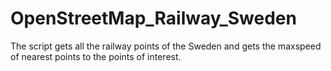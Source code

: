 # OpenStreetMap_Railway_Sweden
The script gets all the railway points of the Sweden and gets the maxspeed of nearest points to the points of interest.
